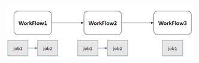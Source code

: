![three-workflows.jpg](https://github.com/weitsunglin/multi-githubaction-workflow-template/blob/main/three-workflows.jpg)
